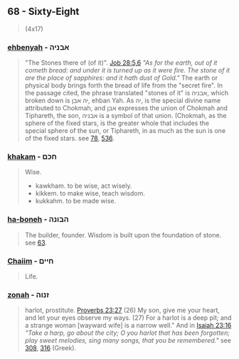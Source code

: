 ## 68 - Sixty-Eight
> (4x17)

### [ehbenyah](/keys/ABNIH) - אבניה
> "The Stones there of (of it)". [Job 28:5,6](http://biblehub.com/job/28-5.htm) *"As for the earth, out of it cometh bread: and under it is turned up as it were fire. The stone of it are the place of sapphires: and it hath dust of Gold."* The earth or physical body brings forth the bread of life from the "secret fire". In the passage cited, the phrase translated "stones of it" is אבניה, which broken down is יה אבן, ehban Yah. As יה, is the special divine name attributed to Chokmah, and אבן expresses the union of Chokmah and Tiphareth, the son, אבניה is a symbol of that union. (Chokmah, as the sphere of the fixed stars, is the greater whole that includes the special sphere of the sun, or Tiphareth, in as much as the sun is one of the fixed stars. see [78](78), [536](536).

### [khakam](/keys/ChKM) - חכם
> Wise.
> - kawkham. to be wise, act wisely.
> - kikkem. to make wise, teach wisdom.
> - kukkahm. to be made wise.

### [ha-boneh](/keys/HBVNH) - הבונה
> The builder, founder. Wisdom is built upon the foundation of stone. see [63](63).

### [Chaiim](/keys/ChIIM) - חיים
> Life.

### [zonah](/keys/ZNVH) - זנוה
> harlot, prostitute. [Proverbs 23:27](http://biblehub.com/proverbs/23-26.htm) (26) My son, give me your heart, and let your eyes observe my ways. (27) For a harlot is a deep pit; and a strange woman [wayward wife] is a narrow well." And in [Isaiah 23:16](http://biblehub.com/isaiah/23-16.htm) *"Take a harp, go about the city; O you harlot that has been forgotten; play sweet melodies, sing many songs, that you be remembered."* see [308](308), [316](316) (Greek).
